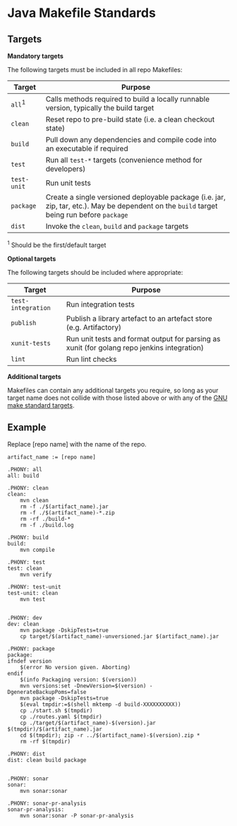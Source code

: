 Java Makefile Standards
==================

Targets
-------

**Mandatory targets**

The following targets must be included in all repo Makefiles:

Target            |Purpose
------------------|-------
`all`<sup>1</sup> |Calls methods required to build a locally runnable version, typically the build target
`clean`           |Reset repo to pre-build state (i.e. a clean checkout state)
`build`           |Pull down any dependencies and compile code into an executable if required
`test`            |Run all `test-*` targets (convenience method for developers)
`test-unit`       |Run unit tests
`package`         |Create a single versioned deployable package (i.e. jar, zip, tar, etc.). May be dependent on the `build` target being run before `package`
`dist`            |Invoke the `clean`, `build` and `package` targets

<sup>1</sup> Should be the first/default target

**Optional targets**

The following targets should be included where appropriate:

Target             |Purpose
-------------------|-------
`test-integration` |Run integration tests
`publish`          |Publish a library artefact to an artefact store (e.g. Artifactory)
`xunit-tests`      |Run unit tests and format output for parsing as xunit (for golang repo jenkins integration)
`lint`             |Run lint checks

**Additional targets**

Makefiles can contain any additional targets you require, so long as your target
name does not collide with those listed above or with any of the
[GNU make standard targets](https://www.gnu.org/software/make/manual/make.html#Standard-Targets).


Example
-------
Replace [repo name] with the name of the repo.

```
artifact_name := [repo name]

.PHONY: all
all: build

.PHONY: clean
clean:
	mvn clean
	rm -f ./$(artifact_name).jar
	rm -f ./$(artifact_name)-*.zip
	rm -rf ./build-*
	rm -f ./build.log

.PHONY: build
build:
	mvn compile

.PHONY: test
test: clean
	mvn verify

.PHONY: test-unit
test-unit: clean
	mvn test


.PHONY: dev
dev: clean
	mvn package -DskipTests=true
	cp target/$(artifact_name)-unversioned.jar $(artifact_name).jar

.PHONY: package
package:
ifndef version
	$(error No version given. Aborting)
endif
	$(info Packaging version: $(version))
	mvn versions:set -DnewVersion=$(version) -DgenerateBackupPoms=false
	mvn package -DskipTests=true
	$(eval tmpdir:=$(shell mktemp -d build-XXXXXXXXXX))
	cp ./start.sh $(tmpdir)
	cp ./routes.yaml $(tmpdir)
	cp ./target/$(artifact_name)-$(version).jar $(tmpdir)/$(artifact_name).jar
	cd $(tmpdir); zip -r ../$(artifact_name)-$(version).zip *
	rm -rf $(tmpdir)

.PHONY: dist
dist: clean build package


.PHONY: sonar
sonar:
	mvn sonar:sonar

.PHONY: sonar-pr-analysis
sonar-pr-analysis:
	mvn sonar:sonar	-P sonar-pr-analysis
```
